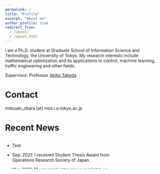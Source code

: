 ```yaml
---
permalink: /
title: "Profile"
excerpt: "About me"
author_profile: true
redirect_from: 
  - /about/
  - /about.html
---
```


I am a Ph.D. student at Graduate School of Information Science and Technology, the University of Tokyo. My research interests include mathematical optimization and its applications to control, machine learning, traffic engineering and other fields.

Supervisor: Professor [Akiko Takeda](https://www.or.mist.i.u-tokyo.ac.jp/takeda/index-e.html)

Contact
========
mitsuaki_obara [at] mist.i.u-tokyo.ac.jp

Recent News
========
<div style="overflow:scroll; width:400px; height:100px">  
  
  - Test
  
  - Sep. 2021: I received Student Thesis Award from Operations Research Society of Japan.
  
  - May 2021: [My research interview is available on YouTube.](https://www.youtube.com/watch?v=NDrEhYjI5Tk)
  
  - May 2021: [My research is featured on RIISE, UTokyo.](https://www.riise.u-tokyo.ac.jp/news-vxe-interview-obara/)
  
  - Apr. 2021: [I have started my Ph.D. program at UTokyo.](https://www.or.mist.i.u-tokyo.ac.jp/members/) [I also work as a JSPS research fellow.](https://www.jsps.go.jp/j-pd/data/saiyo_ichiran/r03/dc1/r3_dc1.pdf)
  
  - Nov. 2020: [A research proposal has been selected for a sprouting research in value exchange engineering from RIISE, UTokyo](https://www.riise.u-tokyo.ac.jp/projects/vxe/).
  
  - Sep. 2020: [A new preprint is available on arXiv](https://arxiv.org/abs/2009.07153).
  
  - Mar. 2020: I opened this website.
  
</div>


